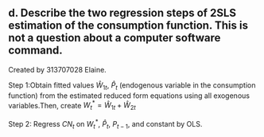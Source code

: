 ##  d. Describe the two regression steps of 2SLS estimation of the consumption function. This is not a question about a computer software command.
Created by 313707028 Elaine.

Step 1:Obtain fitted values $\hat{W}_{1t}$, $\hat{P}_t$ (endogenous variable in the consumption function) from the estimated reduced form equations using all exogenous variables.Then, create $W_t^* = \hat{W}_{1t} + \hat{W}_{2t}$

Step 2: Regress $CN_t$ on $W_t^*$, $\hat{P}_t$, $P_{t-1}$, and constant by OLS.
